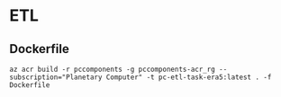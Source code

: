 # ETL


## Dockerfile

```
az acr build -r pccomponents -g pccomponents-acr_rg --subscription="Planetary Computer" -t pc-etl-task-era5:latest . -f Dockerfile
```